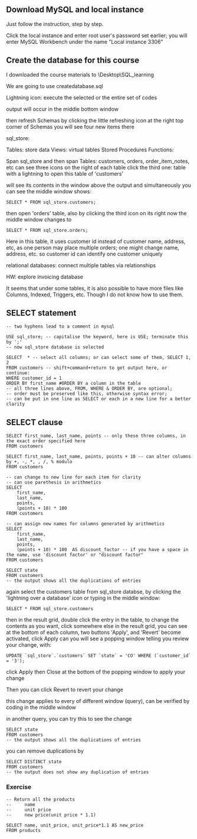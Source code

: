 ## Download MySQL and local instance
Just follow the instruction, step by step.

Click the local instance and enter root user's password set earlier; you will enter MySQL Workbench under the name "Local instance 3306"

## Create the database for this course
I downloaded the course materials to \Desktop\SQL_learning

We are going to use createdatabase.sql 

Lightning icon: execute the selected or the entire set of codes

output will occur in the middle bottom window

then refresh Schemas by clicking the little refreshing icon at the right top corner of Schemas
you will see four new items there

sql_store:

Tables: store data
Views: virtual tables
Stored Procedures
Functions:


Span sql_store and then span Tables:
customers, orders, order_item_notes, etc
can see three icons on the right of each table
click the third one: table with a lightning to open this table of 'customers'

will see its contents in the window above the output
and simultaneously you can see the middle window shows: 
```mysql
SELECT * FROM sql_store.customers;
```
then open 'orders' table, also by clicking the third icon on its right
now the middle window changes to
```mysql
SELECT * FROM sql_store.orders;
```
Here in this table, it uses customer id instead of customer name, address, etc, as one person may place multiple orders; one might change name, address, etc.
so customer id can identify one customer uniquely

relational databases: connect multiple tables via relationships



HW: explore invoicing database

It seems that under some tables, it is also possible to have more files like Columns, Indexed, Triggers, etc. Though I do not know how to use them.


## SELECT statement



```mysql
-- two hyphens lead to a comment in mysql

USE sql_store; -- capitalise the keyword, here is USE; terminate this by ';'
-- now sql_store database is selected

SELECT  * -- select all columns; or can select some of them, SELECT 1, 2
FROM customers -- shift+command+return to get output here, or continue:
WHERE customer_id = 1
ORDER BY first_name #ORDER BY a column in the table
-- all three lines above, FROM, WHERE & ORDER BY, are optional; 
-- order must be preserved like this, otherwise syntax error; 
-- can be put in one line as SELECT or each in a new line for a better clarity
```

## SELECT clause

```mysql
SELECT first_name, last_name, points -- only these three columns, in the exact order specified here
FROM customers
```

```mysql
SELECT first_name, last_name, points, points + 10 -- can alter columns by +, -, *, , /, % modulo
FROM customers
```
```mysql
-- can change to new line for each item for clarity
-- can use parethesis in arithmetics
SELECT 
    first_name,  
    last_name, 
    points, 
    (points + 10) * 100 
FROM customers
```

```mysql
-- can assign new names for columns generated by arithmetics
SELECT 
    first_name,  
    last_name, 
    points, 
    (points + 10) * 100  AS discount_factor -- if you have a space in the name, use 'discount factor' or "discount factor"
FROM customers
```

```mysql
SELECT state
FROM customers
-- the output shows all the duplications of entries
```
again select the customers table from sql_store databse, 
by clicking the 'lightning over a database' icon or typing in the middle window:
```mysql
SELECT * FROM sql_store.customers
```
then in the result grid, double click the entry in the table, to change the contents as you want, 
click somewhere else in the result grid,
you can see at the bottom of each column, two buttons 'Apply', and 'Revert' become activated, 
click Apply can you will see a popping window telling you review your change, with: 
```mysql
UPDATE `sql_store`.`customers` SET `state` = 'CO' WHERE (`customer_id` = '3');
```
click Apply then Close at the bottom of the popping window to apply your change

Then you can click Revert to revert your change

this change applies to every of different window (query), 
can be verified by coding in the middle window

in another query, you can try this to see the change
```mysql
SELECT state
FROM customers
-- the output shows all the duplications of entries
```
you can remove duplications by
```mysql
SELECT DISTINCT state
FROM customers
-- the output does not show any duplication of entries
```

### Exercise
```mysql
-- Return all the products
--     name
--     unit price
--     new price(unit price * 1.1)

SELECT name, unit_price, unit_price*1.1 AS new_price
FROM products
```
